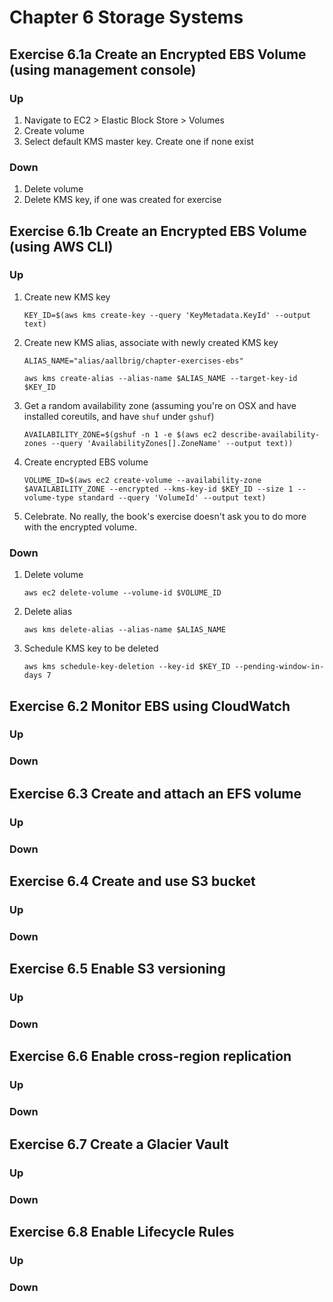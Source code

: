 # Chapter 6 Storage Systems

## Exercise 6.1a Create an Encrypted EBS Volume (using management console)
### Up
1. Navigate to EC2 > Elastic Block Store > Volumes
1. Create volume
1. Select default KMS master key. Create one if none exist

### Down
1. Delete volume
1. Delete KMS key, if one was created for exercise

## Exercise 6.1b Create an Encrypted EBS Volume (using AWS CLI)
### Up
1. Create new KMS key
    ```
    KEY_ID=$(aws kms create-key --query 'KeyMetadata.KeyId' --output text)
    ```
1. Create new KMS alias, associate with newly created KMS key
    ```
    ALIAS_NAME="alias/aallbrig/chapter-exercises-ebs"

    aws kms create-alias --alias-name $ALIAS_NAME --target-key-id $KEY_ID
    ```
1. Get a random availability zone (assuming you're on OSX and have installed coreutils, and have `shuf` under `gshuf`)
    ```
    AVAILABILITY_ZONE=$(gshuf -n 1 -e $(aws ec2 describe-availability-zones --query 'AvailabilityZones[].ZoneName' --output text))
    ```
1. Create encrypted EBS volume
    ```
    VOLUME_ID=$(aws ec2 create-volume --availability-zone $AVAILABILITY_ZONE --encrypted --kms-key-id $KEY_ID --size 1 --volume-type standard --query 'VolumeId' --output text)
    ```
1. Celebrate. No really, the book's exercise doesn't ask you to do more with the encrypted volume.

### Down
1. Delete volume
    ```
    aws ec2 delete-volume --volume-id $VOLUME_ID
    ```
1. Delete alias
    ```
    aws kms delete-alias --alias-name $ALIAS_NAME
    ```
1. Schedule KMS key to be deleted
    ```
    aws kms schedule-key-deletion --key-id $KEY_ID --pending-window-in-days 7
    ```

## Exercise 6.2 Monitor EBS using CloudWatch
### Up

### Down

## Exercise 6.3 Create and attach an EFS volume
### Up

### Down

## Exercise 6.4 Create and use S3 bucket
### Up

### Down

## Exercise 6.5 Enable S3 versioning
### Up

### Down

## Exercise 6.6 Enable cross-region replication
### Up

### Down

## Exercise 6.7 Create a Glacier Vault
### Up

### Down

## Exercise 6.8 Enable Lifecycle Rules
### Up

### Down

